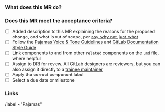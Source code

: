 <!-- Additional information about contributing to Pajamas is located at https://design.gitlab.com/contribute/get-started -->

### What does this MR do?

<!-- What is the problem that this change solves? What changes are part of the scope of this MR, and what changes are out of scope? -->

### Does this MR meet the acceptance criteria?

- [ ] Added description to this MR explaining the reasons for the proposed change, and what is out of scope, per [say-why-not-just-what][transparency]
- [ ] Follow the [Pajamas Voice & Tone Guidelines][voice-and-tone] and [GitLab Documentation Style Guide][style-guide]
- [ ] Link components to and from other `related` components on the `.md` file, where helpful
- [ ] Assign to DRI for review. All GitLab designers are reviewers, but you can also assign it directly to a [trainee maintainer][ux-maintainers]
- [ ] Apply the correct component label
- [ ] Select a due date or milestone

### Links

<!-- Link related issues below. Insert the issue link or reference after the word "Closes" if merging this should automatically close it. -->

/label ~"Pajamas"

[voice-and-tone]: https://design.gitlab.com/content/voice-tone
[style-guide]: https://docs.gitlab.com/ee/development/documentation/styleguide.html
[ux-maintainers]: https://about.gitlab.com/handbook/engineering/ux/pajamas-design-system/design-review/#current-trainee-maintainers
[transparency]: https://about.gitlab.com/handbook/values/#say-why-not-just-what
